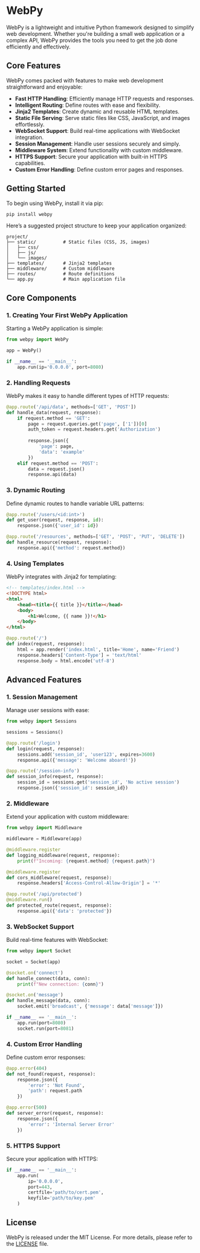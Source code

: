 # WebPy

WebPy is a lightweight and intuitive Python framework designed to simplify web development. Whether you're building a small web application or a complex API, WebPy provides the tools you need to get the job done efficiently and effectively.

## Core Features

WebPy comes packed with features to make web development straightforward and enjoyable:

- **Fast HTTP Handling**: Efficiently manage HTTP requests and responses.
- **Intelligent Routing**: Define routes with ease and flexibility.
- **Jinja2 Templates**: Create dynamic and reusable HTML templates.
- **Static File Serving**: Serve static files like CSS, JavaScript, and images effortlessly.
- **WebSocket Support**: Build real-time applications with WebSocket integration.
- **Session Management**: Handle user sessions securely and simply.
- **Middleware System**: Extend functionality with custom middleware.
- **HTTPS Support**: Secure your application with built-in HTTPS capabilities.
- **Custom Error Handling**: Define custom error pages and responses.

## Getting Started

To begin using WebPy, install it via pip:

```bash
pip install webpy
```

Here’s a suggested project structure to keep your application organized:

```
project/
├── static/          # Static files (CSS, JS, images)
│   ├── css/
│   ├── js/
│   └── images/
├── templates/       # Jinja2 templates
├── middleware/      # Custom middleware
├── routes/          # Route definitions
└── app.py           # Main application file
```

## Core Components

### 1. Creating Your First WebPy Application

Starting a WebPy application is simple:

```python
from webpy import WebPy

app = WebPy()

if __name__ == '__main__':
    app.run(ip='0.0.0.0', port=8080)
```

### 2. Handling Requests

WebPy makes it easy to handle different types of HTTP requests:

```python
@app.route('/api/data', methods=['GET', 'POST'])
def handle_data(request, response):
    if request.method == 'GET':
        page = request.queries.get('page', ['1'])[0]
        auth_token = request.headers.get('Authorization')
        
        response.json({
            'page': page,
            'data': 'example'
        })
    elif request.method == 'POST':
        data = request.json()
        response.api(data)
```

### 3. Dynamic Routing

Define dynamic routes to handle variable URL patterns:

```python
@app.route('/users/<id:int>')
def get_user(request, response, id):
    response.json({'user_id': id})

@app.route('/resources', methods=['GET', 'POST', 'PUT', 'DELETE'])
def handle_resource(request, response):
    response.api({'method': request.method})
```

### 4. Using Templates

WebPy integrates with Jinja2 for templating:

```html
<!-- templates/index.html -->
<!DOCTYPE html>
<html>
    <head><title>{{ title }}</title></head>
    <body>
        <h1>Welcome, {{ name }}!</h1>
    </body>
</html>
```

```python
@app.route('/')
def index(request, response):
    html = app.render('index.html', title='Home', name='Friend')
    response.headers['Content-Type'] = 'text/html'
    response.body = html.encode('utf-8')
```

## Advanced Features

### 1. Session Management

Manage user sessions with ease:

```python
from webpy import Sessions

sessions = Sessions()

@app.route('/login')
def login(request, response):
    sessions.add('session_id', 'user123', expires=3600)
    response.api({'message': 'Welcome aboard!'})

@app.route('/session-info')
def session_info(request, response):
    session_id = sessions.get('session_id', 'No active session')
    response.json({'session_id': session_id})
```

### 2. Middleware

Extend your application with custom middleware:

```python
from webpy import Middleware

middleware = Middleware(app)

@middleware.register
def logging_middleware(request, response):
    print(f"Incoming: {request.method} {request.path}")

@middleware.register
def cors_middleware(request, response):
    response.headers['Access-Control-Allow-Origin'] = '*'

@app.route('/api/protected')
@middleware.run()
def protected_route(request, response):
    response.api({'data': 'protected'})
```

### 3. WebSocket Support

Build real-time features with WebSocket:

```python
from webpy import Socket

socket = Socket(app)

@socket.on('connect')
def handle_connect(data, conn):
    print(f"New connection: {conn}")

@socket.on('message')
def handle_message(data, conn):
    socket.emit('broadcast', {'message': data['message']})

if __name__ == '__main__':
    app.run(port=8080)
    socket.run(port=8081)
```

### 4. Custom Error Handling

Define custom error responses:

```python
@app.error(404)
def not_found(request, response):
    response.json({
        'error': 'Not Found',
        'path': request.path
    })

@app.error(500)
def server_error(request, response):
    response.json({
        'error': 'Internal Server Error'
    })
```

### 5. HTTPS Support

Secure your application with HTTPS:

```python
if __name__ == '__main__':
    app.run(
        ip='0.0.0.0',
        port=443,
        certfile='path/to/cert.pem',
        keyfile='path/to/key.pem'
    )
```

## License

WebPy is released under the MIT License. For more details, please refer to the [LICENSE](LICENSE) file.